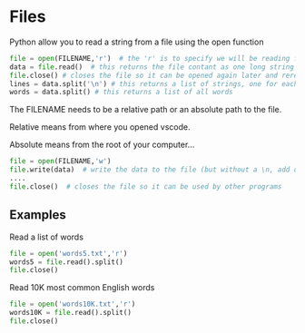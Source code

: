 # Files
Python allow you to read a string from a file using the open function
``` python
file = open(FILENAME,'r')  # the 'r' is to specify we will be reading from the file
data = file.read()  # this returns the file contant as one long string
file.close() # closes the file so it can be opened again later and reread if needed
lines = data.split('\n') # this returns a list of strings, one for each line
words = data.split() # this returns a list of all words 
```

The FILENAME needs to be a relative path or an absolute path to the file.

Relative means from where you opened vscode.

Absolute means from the root of your computer...

``` python
file = open(FILENAME,'w')
file.write(data)  # write the data to the file (but without a \n, add one if you need it
....
file.close()  # closes the file so it can be used by other programs
```

## Examples
Read a list of words
``` python
file = open('words5.txt','r')
words5 = file.read().split()
file.close()
```
Read 10K most common English words
``` python
file = open('words10K.txt','r')
words10K = file.read().split()
file.close()
```




